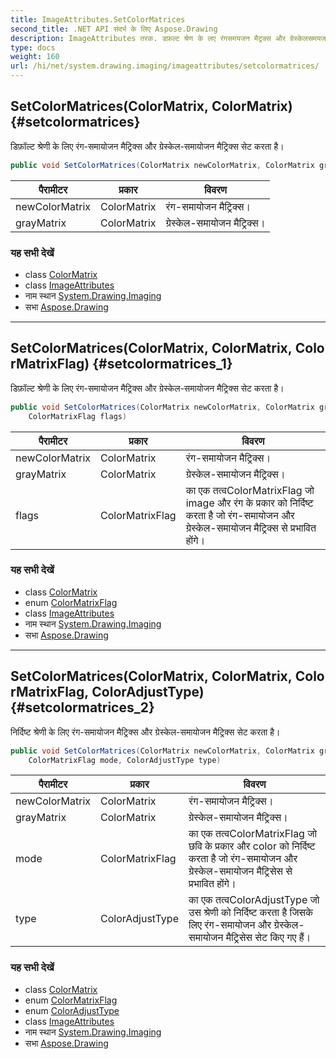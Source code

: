 ```yaml
---
title: ImageAttributes.SetColorMatrices
second_title: .NET API संदर्भ के लिए Aspose.Drawing
description: ImageAttributes तरक. डफ़ल्ट श्रेण के लए रंगसमयजन मैट्रक्स और ग्रेस्केलसमयजन मैट्रक्स सेट करत है
type: docs
weight: 160
url: /hi/net/system.drawing.imaging/imageattributes/setcolormatrices/
---
```

## SetColorMatrices(ColorMatrix, ColorMatrix) {#setcolormatrices}

डिफ़ॉल्ट श्रेणी के लिए रंग-समायोजन मैट्रिक्स और ग्रेस्केल-समायोजन मैट्रिक्स सेट करता है।

```csharp
public void SetColorMatrices(ColorMatrix newColorMatrix, ColorMatrix grayMatrix)
```

| पैरामीटर | प्रकार | विवरण |
| --- | --- | --- |
| newColorMatrix | ColorMatrix | रंग-समायोजन मैट्रिक्स। |
| grayMatrix | ColorMatrix | ग्रेस्केल-समायोजन मैट्रिक्स। |

### यह सभी देखें

* class [ColorMatrix](../../colormatrix/)
* class [ImageAttributes](../)
* नाम स्थान [System.Drawing.Imaging](../../imageattributes/)
* सभा [Aspose.Drawing](../../../)

---

## SetColorMatrices(ColorMatrix, ColorMatrix, ColorMatrixFlag) {#setcolormatrices_1}

डिफ़ॉल्ट श्रेणी के लिए रंग-समायोजन मैट्रिक्स और ग्रेस्केल-समायोजन मैट्रिक्स सेट करता है।

```csharp
public void SetColorMatrices(ColorMatrix newColorMatrix, ColorMatrix grayMatrix, 
    ColorMatrixFlag flags)
```

| पैरामीटर | प्रकार | विवरण |
| --- | --- | --- |
| newColorMatrix | ColorMatrix | रंग-समायोजन मैट्रिक्स। |
| grayMatrix | ColorMatrix | ग्रेस्केल-समायोजन मैट्रिक्स। |
| flags | ColorMatrixFlag | का एक तत्वColorMatrixFlag जो image और रंग के प्रकार को निर्दिष्ट करता है जो रंग-समायोजन और ग्रेस्केल-समायोजन मैट्रिक्स से प्रभावित होंगे। |

### यह सभी देखें

* class [ColorMatrix](../../colormatrix/)
* enum [ColorMatrixFlag](../../colormatrixflag/)
* class [ImageAttributes](../)
* नाम स्थान [System.Drawing.Imaging](../../imageattributes/)
* सभा [Aspose.Drawing](../../../)

---

## SetColorMatrices(ColorMatrix, ColorMatrix, ColorMatrixFlag, ColorAdjustType) {#setcolormatrices_2}

निर्दिष्ट श्रेणी के लिए रंग-समायोजन मैट्रिक्स और ग्रेस्केल-समायोजन मैट्रिक्स सेट करता है।

```csharp
public void SetColorMatrices(ColorMatrix newColorMatrix, ColorMatrix grayMatrix, 
    ColorMatrixFlag mode, ColorAdjustType type)
```

| पैरामीटर | प्रकार | विवरण |
| --- | --- | --- |
| newColorMatrix | ColorMatrix | रंग-समायोजन मैट्रिक्स। |
| grayMatrix | ColorMatrix | ग्रेस्केल-समायोजन मैट्रिक्स। |
| mode | ColorMatrixFlag | का एक तत्वColorMatrixFlag जो छवि के प्रकार और color को निर्दिष्ट करता है जो रंग-समायोजन और ग्रेस्केल-समायोजन मैट्रिसेस से प्रभावित होंगे। |
| type | ColorAdjustType | का एक तत्वColorAdjustType जो उस श्रेणी को निर्दिष्ट करता है जिसके लिए रंग-समायोजन और ग्रेस्केल-समायोजन मैट्रिसेस सेट किए गए हैं। |

### यह सभी देखें

* class [ColorMatrix](../../colormatrix/)
* enum [ColorMatrixFlag](../../colormatrixflag/)
* enum [ColorAdjustType](../../coloradjusttype/)
* class [ImageAttributes](../)
* नाम स्थान [System.Drawing.Imaging](../../imageattributes/)
* सभा [Aspose.Drawing](../../../)


